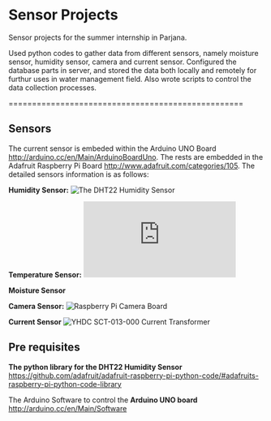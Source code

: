 Sensor Projects
================================================

Sensor projects for the summer internship in Parjana. 

Used python codes to gather data from different sensors, namely moisture sensor, humidity sensor, camera and current sensor. Configured the database parts in server, and stored the data both locally and remotely for furthur uses in water management field. Also wrote scripts to control the data collection processes.


==================================================

Sensors
------------------------------
The current sensor is embeded within the Arduino UNO Board http://arduino.cc/en/Main/ArduinoBoardUno. The rests are embedded in the Adafruit Raspberry Pi Board http://www.adafruit.com/categories/105. The detailed sensors information is as follows:


**Humidity Sensor:** 
![The DHT22 Humidity Sensor](http://www.adafruit.com/products/385)

**Temperature Sensor:**
![Raspberry Pi DS18B20 Temperature Sensing](https://learn.adafruit.com/downloads/pdf/adafruits-raspberry-pi-lesson-11-ds18b20-temperature-sensing.pdf)

**Moisture Sensor**

**Camera Sensor:** 
![Raspberry Pi Camera Board](http://www.adafruit.com/products/1367)

**Current Sensor** 
![YHDC SCT-013-000 Current Transformer](http://openenergymonitor.org/emon/buildingblocks/report-yhdc-sct-013-000-current-transformer)

Pre requisites
-----------------------------------------
**The python library for the DHT22 Humidity Sensor**
https://github.com/adafruit/adafruit-raspberry-pi-python-code/#adafruits-raspberry-pi-python-code-library

The Arduino Software to control the **Arduino UNO board**
http://arduino.cc/en/Main/Software

